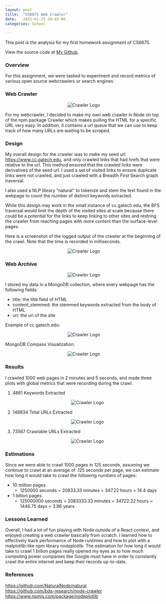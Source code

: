 ```yaml
---
layout: post
title:  "CS6675 Web Crawler"
date:   2022-01-25 20:45:00
categories: School
    
---    
```

This post is the analysis for my first homework assignment of CS6675.

View the source code at [My Github](https://github.com/AydenM01/cs6675-hw1).

### Overview

For this assignment, we were tasked to experiment and record metrics of various open source webcrawlers or search engines.

### Web Crawler
<p align="center">
  <img src="/assets/images/cs6675-hw1/crawler_primary.png" alt="Crawler Logo">
</p>

For my webcrawler, I decided to make my own web crawler in Node on top of the npm package Crawler which makes pulling the HTML for a specific URL very easy. In addition, it contains a url queue that we can use to keep track of how many URLs are waiting to be scraped.

### Design
My overall design for the crawler was to make my seed url https://www.cc.gatech.edu, and only crawled links that had hrefs that were relative to the url. This method ensured that the crawled links were derivatives of the seed url. I used a set of visited links to ensure duplicate links were not crawled, and just crawled with a Breadth First Search graph traversal.

I also used a NLP library "natural" to tokenize and stem the text found in the webpage to count the number of distinct keywords extracted.

While this design may work in the small instance of cc.gatech.edu, the BFS traversal would limit the depth of the visited sites at scale because there could be a potential for the links to keep linking to other sites and restring the crawler from reaching pages with more content than the surface-level pages.

Here is a screenshot of the logged output of the crawler at the beginning of the crawl. Note that the time is recorded in milliseconds.

<p align="center">
  <img src="/assets/images/cs6675-hw1/logs.png" alt="Crawler Logo">
</p>

### Web Archive
<p align="center">
  <img src="/assets/images/cs6675-hw1/mongo.png" alt="Crawler Logo">
</p>

I stored my data in a MongoDB collection, where every webpage has the following fields:
- title: the title field of HTML
- content_stemmed: the stemmed keywords extracted from the body of HTML
- uri: the uri of the site

Example of cc.gatech.edu:
<p align="center">
  <img src="/assets/images/cs6675-hw1/data.svg" alt="Crawler Logo">
</p>

MongoDB Compass Visualization:
<p align="center">
  <img src="/assets/images/cs6675-hw1/compass.png" alt="Crawler Logo">
</p>

### Results
I crawled 1000 web pages in 2 minutes and 5 seconds, and made three plots with global metrics that were recording during the crawl.

1. 4861 Keywords Extracted
   <p align="center">
   <img src="/assets/images/cs6675-hw1/plot1.png" alt="Crawler Logo">
   </p>
2. 148834 Total URLs Extracted
   <p align="center">
   <img src="/assets/images/cs6675-hw1/plot2.png" alt="Crawler Logo">
   </p>
3. 73567 Crawlable URLs Extracted
   <p align="center">
   <img src="/assets/images/cs6675-hw1/plot3.png" alt="Crawler Logo">
   </p>


### Estimations
Since we were able to crawl 1000 pages in 125 seconds, assuming we continue to crawl at an average of .125 seconds per page, we can estimate how long it would take to crawl the following numbers of pages:  
- 10 million pages
  - 1250000 seconds = 20833.33 minutes = 347.22 hours = 14.4 days
- 1 billion pages
  - 125000000 seconds = 2083333.33 minutes = 34722.22 hours = 1446.75 days = 3.96 years

### Lessons Learned
Overall, I had a lot of fun playing with Node outside of a React context, and enjoyed creating a web crawler basically from scratch. I learned how to effectively track performance of Node runtimes and how to plot with a matplotlib-like npm library nodeplotlib. The estimation for how long it would take to crawl 1 billion pages really opened my eyes as to how much computing power companies like Google must have in order to constantly crawl the entire internet and keep their records up-to-date.

### References
https://github.com/NaturalNode/natural  
https://github.com/bda-research/node-crawler  
https://www.npmjs.com/package/nodeplotlib  
